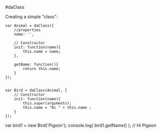 #daClass

Creating a simple "class":

	var Animal = daClass({
		//properties
		name: '',

		// Constructor
		init: function(name){
			this.name = name;
		},

		getName: function(){
			return this.name;
		}
	});


	var Bird = daClass(Animal, {
		// Constructor
		init: function(name){
			this.super(arguments);
			this.name = "Hi " + this.name ;
		}
	});

var bird1 = new Bird('Pigeon');
console.log( bird1.getName() ); // Hi Pigeon